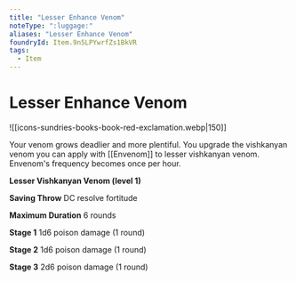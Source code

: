```yaml
---
title: "Lesser Enhance Venom"
noteType: ":luggage:"
aliases: "Lesser Enhance Venom"
foundryId: Item.9n5LPYwrfZs1BkVR
tags:
  - Item
---
```


# Lesser Enhance Venom
![[icons-sundries-books-book-red-exclamation.webp|150]]

Your venom grows deadlier and more plentiful. You upgrade the vishkanyan venom you can apply with [[Envenom]] to lesser vishkanyan venom. Envenom's frequency becomes once per hour.

**Lesser Vishkanyan Venom (level 1)**

**Saving Throw** DC resolve fortitude

**Maximum Duration** 6 rounds

**Stage 1** 1d6 poison damage (1 round)

**Stage 2** 1d6 poison damage (1 round)

**Stage 3** 2d6 poison damage (1 round)
